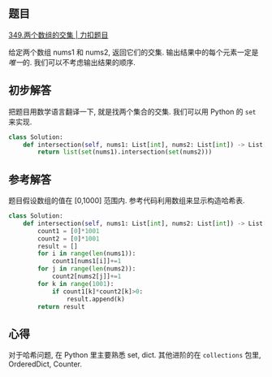 ## 题目
[349.两个数组的交集 | 力扣题目](https://leetcode.cn/problems/intersection-of-two-arrays/description/)

给定两个数组 nums1 和 nums2, 返回它们的交集. 输出结果中的每个元素一定是*唯一*的. 我们可以不考虑输出结果的顺序.

## 初步解答
把题目用数学语言翻译一下, 就是找两个集合的交集. 我们可以用 Python 的 `set` 来实现.
```python
class Solution:
    def intersection(self, nums1: List[int], nums2: List[int]) -> List[int]:
        return list(set(nums1).intersection(set(nums2)))
```

## 参考解答
题目假设数组的值在 [0,1000] 范围内. 参考代码利用数组来显示构造哈希表.

```python
class Solution:
    def intersection(self, nums1: List[int], nums2: List[int]) -> List[int]:
        count1 = [0]*1001
        count2 = [0]*1001
        result = []
        for i in range(len(nums1)):
            count1[nums1[i]]+=1
        for j in range(len(nums2)):
            count2[nums2[j]]+=1
        for k in range(1001):
            if count1[k]*count2[k]>0:
                result.append(k)
        return result
```

## 心得
对于哈希问题, 在 Python 里主要熟悉 set, dict. 其他进阶的在 `collections` 包里, OrderedDict, Counter.